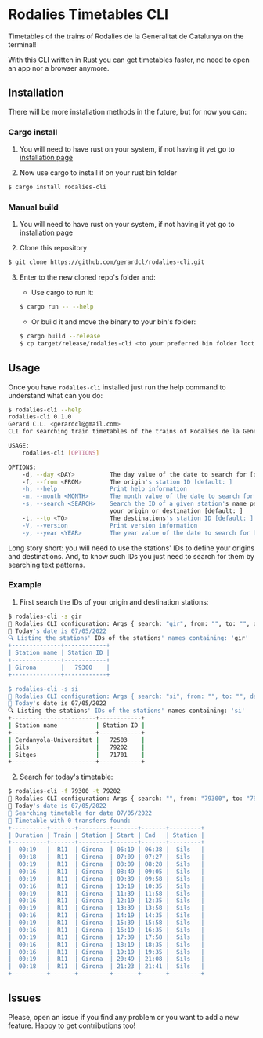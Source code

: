 # Rodalies Timetables CLI

Timetables of the trains of Rodalies de la Generalitat de Catalunya on the terminal!

With this CLI written in Rust you can get timetables faster, no need to open an app nor a browser anymore.

## Installation

There will be more installation methods in the future, but for now you can:

### Cargo install

1. You will need to have rust on your system, if not having it yet go to [installation page](https://www.rust-lang.org/tools/install)

2. Now use cargo to install it on your rust bin folder

```bash
$ cargo install rodalies-cli
```

### Manual build

1. You will need to have rust on your system, if not having it yet go to [installation page](https://www.rust-lang.org/tools/install)

2. Clone this repository

```bash
$ git clone https://github.com/gerardcl/rodalies-cli.git
```

3. Enter to the new cloned repo's folder and:

   * Use cargo to run it:

   ```bash
   $ cargo run -- --help
   ```

   * Or build it and move the binary to your bin's folder:

   ```bash
   $ cargo build --release
   $ cp target/release/rodalies-cli <to your preferred bin folder loctation>
   ```

## Usage

Once you have `rodalies-cli` installed just run the help command to understand what can you do:

```bash
$ rodalies-cli --help
rodalies-cli 0.1.0
Gerard C.L. <gerardcl@gmail.com>
CLI for searching train timetables of the trains of Rodalies de la Generalitat de Catalunya

USAGE:
    rodalies-cli [OPTIONS]

OPTIONS:
    -d, --day <DAY>          The day value of the date to search for [default: 7]
    -f, --from <FROM>        The origin's station ID [default: ]
    -h, --help               Print help information
    -m, --month <MONTH>      The month value of the date to search for [default: 5]
    -s, --search <SEARCH>    Search the ID of a given station's name pattern, to later use it on
                             your origin or destination [default: ]
    -t, --to <TO>            The destinations's station ID [default: ]
    -V, --version            Print version information
    -y, --year <YEAR>        The year value of the date to search for [default: 2022]
```

Long story short: you will need to use the stations' IDs to define your origins and destinations. And, to know such IDs you just need to search for them by searching text patterns.

### Example

1. First search the IDs of your origin and destination stations:

```bash
$ rodalies-cli -s gir
🚂 Rodalies CLI configuration: Args { search: "gir", from: "", to: "", day: 7, month: 5, year: 2022 }
📅 Today's date is 07/05/2022
🔍 Listing the stations' IDs of the stations' names containing: 'gir'
+--------------+------------+
| Station name | Station ID |
+--------------+------------+
| Girona       |   79300    |
+--------------+------------+

$ rodalies-cli -s si
🚂 Rodalies CLI configuration: Args { search: "si", from: "", to: "", day: 7, month: 5, year: 2022 }
📅 Today's date is 07/05/2022
🔍 Listing the stations' IDs of the stations' names containing: 'si'
+------------------------+------------+
| Station name           | Station ID |
+------------------------+------------+
| Cerdanyola-Universitat |   72503    |
| Sils                   |   79202    |
| Sitges                 |   71701    |
+------------------------+------------+
```

2. Search for today's timetable:

```bash
$ rodalies-cli -f 79300 -t 79202
🚂 Rodalies CLI configuration: Args { search: "", from: "79300", to: "79202", day: 7, month: 5, year: 2022 }
📅 Today's date is 07/05/2022
📆 Searching timetable for date 07/05/2022
📖 Timetable with 0 transfers found:
+----------+-------+---------+-------+-------+---------+
| Duration | Train | Station | Start | End   | Station |
+----------+-------+---------+-------+-------+---------+
|  00:19   |  R11  | Girona  | 06:19 | 06:38 |  Sils   |
|  00:18   |  R11  | Girona  | 07:09 | 07:27 |  Sils   |
|  00:19   |  R11  | Girona  | 08:09 | 08:28 |  Sils   |
|  00:16   |  R11  | Girona  | 08:49 | 09:05 |  Sils   |
|  00:19   |  R11  | Girona  | 09:39 | 09:58 |  Sils   |
|  00:16   |  R11  | Girona  | 10:19 | 10:35 |  Sils   |
|  00:19   |  R11  | Girona  | 11:39 | 11:58 |  Sils   |
|  00:16   |  R11  | Girona  | 12:19 | 12:35 |  Sils   |
|  00:19   |  R11  | Girona  | 13:39 | 13:58 |  Sils   |
|  00:16   |  R11  | Girona  | 14:19 | 14:35 |  Sils   |
|  00:19   |  R11  | Girona  | 15:39 | 15:58 |  Sils   |
|  00:16   |  R11  | Girona  | 16:19 | 16:35 |  Sils   |
|  00:19   |  R11  | Girona  | 17:39 | 17:58 |  Sils   |
|  00:16   |  R11  | Girona  | 18:19 | 18:35 |  Sils   |
|  00:16   |  R11  | Girona  | 19:19 | 19:35 |  Sils   |
|  00:19   |  R11  | Girona  | 20:49 | 21:08 |  Sils   |
|  00:18   |  R11  | Girona  | 21:23 | 21:41 |  Sils   |
+----------+-------+---------+-------+-------+---------+
```

## Issues

Please, open an issue if you find any problem or you want to add a new feature. Happy to get contributions too!
